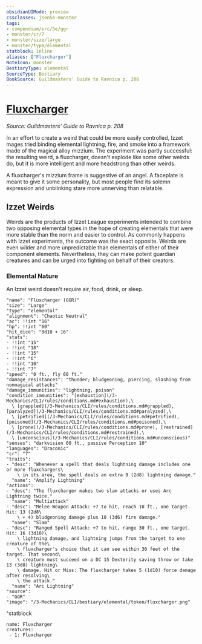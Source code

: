 ```yaml
---
obsidianUIMode: preview
cssclasses: json5e-monster
tags:
- compendium/src/5e/ggr
- monster/cr/7
- monster/size/large
- monster/type/elemental
statblock: inline
aliases: ["Fluxcharger"]
NoteIcon: monster
BestiaryType: elemental
SourceType: Bestiary
BookSource: Guildmasters' Guide to Ravnica p. 208
---
```

# [Fluxcharger](3-Mechanics\CLI\bestiary\elemental/fluxcharger-ggr.md)
*Source: Guildmasters' Guide to Ravnica p. 208*  

In an effort to create a weird that could be more easily controlled, Izzet mages tried binding elemental lightning, fire, and smoke into a framework made of the magical alloy mizzium. The experiment was partly successful: the resulting weird, a fluxcharger, doesn't explode like some other weirds do, but it is more intelligent and more headstrong than other weirds.

A fluxcharger's mizzium frame is suggestive of an angel. A faceplate is meant to give it some personality, but most people find its solemn expression and unblinking stare more unnerving than relatable.

## Izzet Weirds

Weirds are the products of Izzet League experiments intended to combine two opposing elemental types in the hope of creating elementals that were more stable than the norm and easier to control. As commonly happens with Izzet experiments, the outcome was the exact opposite. Weirds are even wilder and more unpredictable than elementals of either of their component elements. Nevertheless, they can make potent guardian creatures and can be urged into fighting on behalf of their creators.

### Elemental Nature

An Izzet weird doesn't require air, food, drink, or sleep.

```statblock
"name": "Fluxcharger (GGR)"
"size": "Large"
"type": "elemental"
"alignment": "Chaotic Neutral"
"ac": !!int "16"
"hp": !!int "60"
"hit_dice": "8d10 + 16"
"stats":
- !!int "15"
- !!int "18"
- !!int "15"
- !!int "6"
- !!int "10"
- !!int "7"
"speed": "0 ft., fly 60 ft."
"damage_resistances": "thunder; bludgeoning, piercing, slashing from nonmagical attacks"
"damage_immunities": "lightning, poison"
"condition_immunities": "[exhaustion](/3-Mechanics/CLI/rules/conditions.md#exhaustion),\
  \ [grappled](/3-Mechanics/CLI/rules/conditions.md#grappled), [paralyzed](/3-Mechanics/CLI/rules/conditions.md#paralyzed),\
  \ [petrified](/3-Mechanics/CLI/rules/conditions.md#petrified), [poisoned](/3-Mechanics/CLI/rules/conditions.md#poisoned),\
  \ [prone](/3-Mechanics/CLI/rules/conditions.md#prone), [restrained](/3-Mechanics/CLI/rules/conditions.md#restrained),\
  \ [unconscious](/3-Mechanics/CLI/rules/conditions.md#unconscious)"
"senses": "darkvision 60 ft., passive Perception 10"
"languages": "Draconic"
"cr": "7"
"traits":
- "desc": "Whenever a spell that deals lightning damage includes one or more fluxchargers\
    \ in its area, the spell deals an extra 9 (2d8) lightning damage."
  "name": "Amplify Lightning"
"actions":
- "desc": "The fluxcharger makes two slam attacks or uses Arc Lightning twice."
  "name": "Multiattack"
- "desc": "Melee Weapon Attack: +7 to hit, reach 10 ft., one target. Hit: 13 (2d8\
    \ + 4) bludgeoning damage plus 10 (3d6) fire damage."
  "name": "Slam"
- "desc": "Ranged Spell Attack: +7 to hit, range 30 ft., one target. Hit: 16 (3d10)\
    \ lightning damage, and lightning jumps from the target to one creature of the\
    \ fluxcharger's choice that it can see within 30 feet of the target. That second\
    \ creature must succeed on a DC 15 Dexterity saving throw or take 13 (3d8) lightning\
    \ damage. Hit or Miss: The fluxcharger takes 5 (1d10) force damage after resolving\
    \ the attack."
  "name": "Arc Lightning"
"source":
- "GGR"
"image": "/3-Mechanics/CLI/bestiary/elemental/token/fluxcharger.png"
```
^statblock

```encounter-table
name: Fluxcharger
creatures:
 - 1: Fluxcharger
```